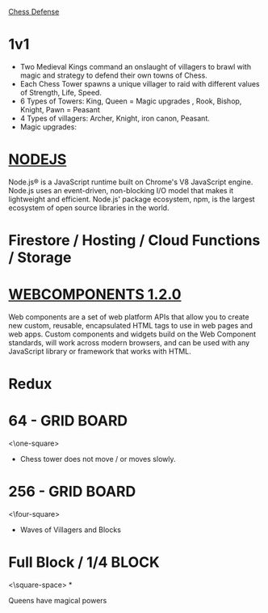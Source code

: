 
[Chess Defense](https://www.chessdefense.com)

# 1v1
* Two Medieval Kings command an onslaught of villagers to brawl with magic and strategy to defend their own towns of Chess.
* Each Chess Tower spawns a unique villager to raid with different values of Strength, Life, Speed.
* 6 Types of Towers: King, Queen = Magic upgrades , Rook, Bishop, Knight, Pawn = Peasant
* 4 Types of villagers: Archer, Knight, iron canon, Peasant.
* Magic upgrades:

# [NODEJS](https://nodejs.org/en/)

  Node.js® is a JavaScript runtime built on Chrome's V8 JavaScript engine. Node.js uses an event-driven, non-blocking I/O model that makes it lightweight and efficient. Node.js' package ecosystem, npm, is the largest ecosystem of open source libraries in the world.

# Firestore / Hosting / Cloud Functions / Storage

# [WEBCOMPONENTS 1.2.0](https://www.webcomponents.org/)

  Web components are a set of web platform APIs that allow you to create new custom, reusable, encapsulated HTML tags to use in web pages and web apps. Custom components and widgets build on the Web Component standards, will work across modern browsers, and can be used with any JavaScript library or framework that works with HTML.

# Redux

# 64 - GRID BOARD
  <\one-square>
  * Chess tower does not move / or moves slowly.
# 256 - GRID BOARD
  <\four-square>
  * Waves of Villagers and Blocks
# Full Block / 1/4 BLOCK
 <\square-space>
  * 

Queens have magical powers


